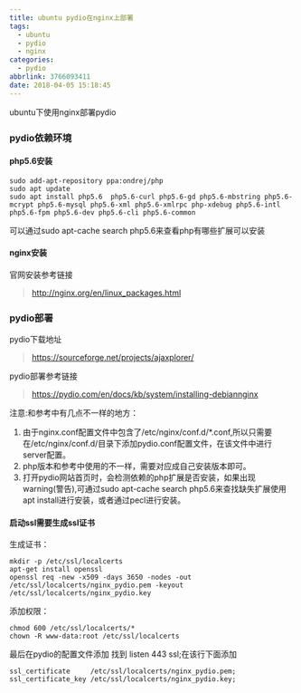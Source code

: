 ```yaml
---
title: ubuntu pydio在nginx上部署
tags:
  - ubuntu
  - pydio
  - nginx
categories:
  - pydio
abbrlink: 3766093411
date: 2018-04-05 15:18:45
---
```

ubuntu下使用nginx部署pydio
<!-- more -->
### pydio依赖环境

#### php5.6安装
``` 
sudo add-apt-repository ppa:ondrej/php
sudo apt update
sudo apt install php5.6  php5.6-curl php5.6-gd php5.6-mbstring php5.6-mcrypt php5.6-mysql php5.6-xml php5.6-xmlrpc php-xdebug php5.6-intl php5.6-fpm php5.6-dev php5.6-cli php5.6-common

```
可以通过sudo apt-cache search php5.6来查看php有哪些扩展可以安装

#### nginx安装
官网安装参考链接
> http://nginx.org/en/linux_packages.html
### pydio部署
pydio下载地址
> https://sourceforge.net/projects/ajaxplorer/

pydio部署参考链接
> https://pydio.com/en/docs/kb/system/installing-debiannginx

注意:和参考中有几点不一样的地方：
1. 由于nginx.conf配置文件中包含了/etc/nginx/conf.d/*.conf,所以只需要在/etc/nginx/conf.d/目录下添加pydio.conf配置文件，在该文件中进行server配置。
2. php版本和参考中使用的不一样，需要对应成自己安装版本即可。
3. 打开pydio网站首页时，会检测依赖的php扩展是否安装，如果出现warning(警告),可通过sudo apt-cache search php5.6来查找缺失扩展使用apt install进行安装，或者通过pecl进行安装。


#### 启动ssl需要生成ssl证书
生成证书：
``` 
mkdir -p /etc/ssl/localcerts
apt-get install openssl
openssl req -new -x509 -days 3650 -nodes -out /etc/ssl/localcerts/nginx_pydio.pem -keyout /etc/ssl/localcerts/nginx_pydio.key
```

添加权限：
``` 
chmod 600 /etc/ssl/localcerts/*
chown -R www-data:root /etc/ssl/localcerts
```

最后在pydio的配置文件添加
找到 listen 443 ssl;在该行下面添加
``` 
ssl_certificate     /etc/ssl/localcerts/nginx_pydio.pem;
ssl_certificate_key /etc/ssl/localcerts/nginx_pydio.key;
```
    